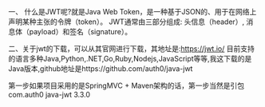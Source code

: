 一、 什么是JWT呢?就是Java Web Token，是一种基于JSON的、用于在网络上声明某种主张的令牌（token）。
JWT通常由三部分组成: 头信息（header）, 消息体（payload）和签名（signature）。

二、关于jwt的下载，可以从其官网进行下载，其地址是:https://jwt.io/ 目前支持的语言多种Java,Python,.NET,Go,Ruby,Nodejs,JavaScript等等,我这下载的是Java版本,github地址是https://github.com/auth0/java-jwt 

第一步如果项目采用的是SpringMVC + Maven架构的话，第一步当然是引包
<dependency>
    <groupId>com.auth0</groupId>
    <artifactId>java-jwt</artifactId>
    <version>3.3.0</version>
</dependency>
